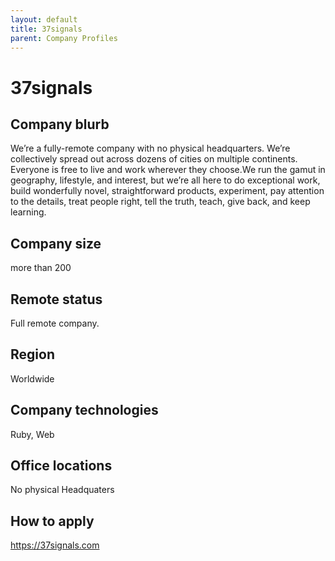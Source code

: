 ```yaml
---
layout: default
title: 37signals
parent: Company Profiles
---
```


# 37signals

## Company blurb

We’re a fully-remote company with no physical headquarters. We’re collectively spread out across dozens of cities on multiple continents. Everyone is free to live and work wherever they choose.We run the gamut in geography, lifestyle, and interest, but we’re all here to do exceptional work, build wonderfully novel, straightforward products, experiment, pay attention to the details, treat people right, tell the truth, teach, give back, and keep learning.

## Company size

more than 200

## Remote status

Full remote company.
## Region

Worldwide

## Company technologies

 Ruby, Web 

## Office locations

No physical Headquaters

## How to apply

https://37signals.com
